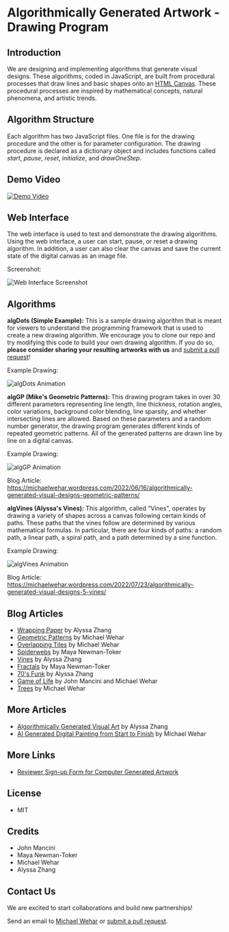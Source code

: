 # Algorithmically Generated Artwork - Drawing Program

## Introduction
We are designing and implementing algorithms that generate visual designs. These algorithms, coded in JavaScript, are built from procedural processes that draw lines and basic shapes onto an [HTML Canvas](https://www.w3schools.com/html/html5_canvas.asp). These procedural processes are inspired by mathematical concepts, natural phenomena, and artistic trends.

## Algorithm Structure
Each algorithm has two JavaScript files.  One file is for the drawing procedure and the other is for parameter configuration.  The drawing procedure is declared as a dictionary object and includes functions called *start*, *pause*, *reset*, *initialize*, and *drawOneStep*.

## Demo Video
[![Demo Video](https://github.com/Algorithmically-Generated-Artwork/Drawing-Program/blob/main/example_images/video_preview.png)](https://www.youtube.com/watch?v=SGNbv__s0rI)  

## Web Interface
The web interface is used to test and demonstrate the drawing algorithms.  Using the web interface, a user can start, pause, or reset a drawing algorithm.  In addition, a user can also clear the canvas and save the current state of the digital canvas as an image file.

Screenshot:

![Web Interface Screenshot](https://github.com/Algorithmically-Generated-Artwork/Drawing-Program/blob/main/example_images/web_interface.png)

## Algorithms
**algDots (Simple Example):** This is a sample drawing algorithm that is meant for viewers to understand the programming framework that is used to create a new drawing algorithm.  We encourage you to clone our repo and try modifying this code to build your own drawing algorithm.  If you do so, **please consider sharing your resulting artworks with us** and [submit a pull request](https://github.com/Algorithmically-Generated-Artwork/Drawing-Program/pulls)!

Example Drawing:

![algDots Animation](https://github.com/Algorithmically-Generated-Artwork/Drawing-Program/blob/main/example_images/algDots.gif)

**algGP (Mike's Geometric Patterns):** This drawing program takes in over 30 different parameters representing line length, line thickness, rotation angles, color variations, background color blending, line sparsity, and whether intersecting lines are allowed. Based on these parameters and a random number generator, the drawing program generates different kinds of repeated geometric patterns. All of the generated patterns are drawn line by line on a digital canvas.

Example Drawing:

![algGP Animation](https://github.com/Algorithmically-Generated-Artwork/Drawing-Program/blob/main/example_images/algGP.gif)

Blog Article: https://michaelwehar.wordpress.com/2022/06/16/algorithmically-generated-visual-designs-geometric-patterns/

**algVines (Alyssa's Vines):** This algorithm, called "Vines", operates by drawing a variety of shapes across a canvas following certain kinds of paths. These paths that the vines follow are determined by various mathematical formulas. In particular, there are four kinds of paths: a random path, a linear path, a spiral path, and a path determined by a sine function.

Example Drawing:

![algVines Animation](https://github.com/Algorithmically-Generated-Artwork/Drawing-Program/blob/main/example_images/algVines.gif)

Blog Article: https://michaelwehar.wordpress.com/2022/07/23/algorithmically-generated-visual-designs-5-vines/

## Blog Articles
- [Wrapping Paper](https://michaelwehar.wordpress.com/2022/06/14/algorithmically-generated-visual-designs-wrapping-paper/) by Alyssa Zhang
- [Geometric Patterns](https://michaelwehar.wordpress.com/2022/06/16/algorithmically-generated-visual-designs-geometric-patterns/) by Michael Wehar
- [Overlapping Tiles](https://michaelwehar.wordpress.com/2022/07/07/algorithmically-generated-visual-designs-3-overlapping-tiles/) by Michael Wehar
- [Spiderwebs](https://michaelwehar.wordpress.com/2022/07/10/algorithmically-generated-visual-designs-4-spiderwebs/) by Maya Newman-Toker
- [Vines](https://michaelwehar.wordpress.com/2022/07/23/algorithmically-generated-visual-designs-5-vines/) by Alyssa Zhang
- [Fractals](https://michaelwehar.wordpress.com/2022/08/10/algorithmically-generated-visual-designs-6-fractals/) by Maya Newman-Toker
- [70's Funk](https://michaelwehar.wordpress.com/2022/08/10/algorithmically-generated-visual-designs-7-70s-funk/) by Alyssa Zhang
- [Game of Life](https://michaelwehar.wordpress.com/2022/08/10/algorithmically-generated-visual-designs-8-game-of-life/) by John Mancini and Michael Wehar
- [Trees](https://michaelwehar.wordpress.com/2022/08/19/algorithmically-generated-visual-designs-9-trees/) by Michael Wehar

## More Articles
- [Algorithmically Generated Visual Art](https://alyssazhang.squarespace.com/work/algorithmically-generated-artwork) by Alyssa Zhang
- [AI Generated Digital Painting from Start to Finish](https://www.aiplusinfo.com/blog/ai-generated-digital-painting-from-start-to-finish/) by Michael Wehar

## More Links
- [Reviewer Sign-up Form for Computer Generated Artwork](https://docs.google.com/forms/d/e/1FAIpQLSdhmHGGojQslun9Fp3AZL7hCYHlfo9F8SGW5YX-YMTFrR13Dw/viewform)

## License
- MIT

## Credits
- John Mancini
- Maya Newman-Toker
- Michael Wehar
- Alyssa Zhang

## Contact Us
We are excited to start collaborations and build new partnerships!

Send an email to [Michael Wehar](http://michaelwehar.com) or [submit a pull request](https://github.com/Algorithmically-Generated-Artwork/Drawing-Program/pulls).
